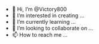 - 👋 Hi, I’m @Victory800
- 👀 I’m interested in creating ...
- 🌱 I’m currently learning ...
- 💞️ I’m looking to collaborate on ...
- 📫 How to reach me ...

<!---
Victory800/Victory800 is a ✨ special ✨ repository because its `README.md` (this file) appears on your GitHub profile.
You can click the Preview link to take a look at your changes.
--->
